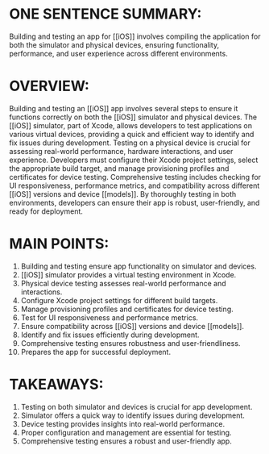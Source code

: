 # ONE SENTENCE SUMMARY:  
Building and testing an app for [[iOS]] involves compiling the application for both the simulator and physical devices, ensuring functionality, performance, and user experience across different environments.

# OVERVIEW:  
Building and testing an [[iOS]] app involves several steps to ensure it functions correctly on both the [[iOS]] simulator and physical devices. The [[iOS]] simulator, part of Xcode, allows developers to test applications on various virtual devices, providing a quick and efficient way to identify and fix issues during development. Testing on a physical device is crucial for assessing real-world performance, hardware interactions, and user experience. Developers must configure their Xcode project settings, select the appropriate build target, and manage provisioning profiles and certificates for device testing. Comprehensive testing includes checking for UI responsiveness, performance metrics, and compatibility across different [[iOS]] versions and device [[models]]. By thoroughly testing in both environments, developers can ensure their app is robust, user-friendly, and ready for deployment.

# MAIN POINTS:  
1. Building and testing ensure app functionality on simulator and devices.
2. [[iOS]] simulator provides a virtual testing environment in Xcode.
3. Physical device testing assesses real-world performance and interactions.
4. Configure Xcode project settings for different build targets.
5. Manage provisioning profiles and certificates for device testing.
6. Test for UI responsiveness and performance metrics.
7. Ensure compatibility across [[iOS]] versions and device [[models]].
8. Identify and fix issues efficiently during development.
9. Comprehensive testing ensures robustness and user-friendliness.
10. Prepares the app for successful deployment.

# TAKEAWAYS:  
1. Testing on both simulator and devices is crucial for app development.
2. Simulator offers a quick way to identify issues during development.
3. Device testing provides insights into real-world performance.
4. Proper configuration and management are essential for testing.
5. Comprehensive testing ensures a robust and user-friendly app.